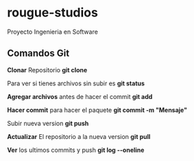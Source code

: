 # rougue-studios
Proyecto Ingenieria en Software 
## Comandos Git
**Clonar** Repositorio **git clone**

Para ver si tienes archivos sin subir es **git status**

**Agregar archivos** antes de hacer el commit **git add**

**Hacer commit** para hacer el paquete **git commit -m "Mensaje"**

Subir nueva version **git push**

**Actualizar** El repositorio a la nueva version **git pull**

**Ver** los ultimos commits y push **git log --oneline**


